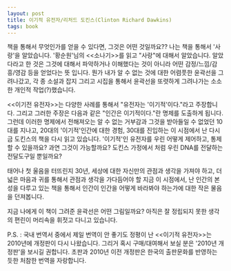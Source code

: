 ```yaml
---
layout: post
title: 이기적 유전자/리처드 도킨스(Clinton Richard Dawkins)
tags: book
---
```


책을 통해서 무엇인가를 얻을 수 있다면, 그것은 어떤 것일까요?? 나는 책을 통해서 '사랑'을 알았습니다. '황순원'님의 <<소나기>>를 읽고 "사랑"에 대해서 알았습니다. 알았다라고 한 것은 그것에 대해서 파악하거나 이해했다는 것이 아니라 어떤 감정/느낌/감흥/영감 등을 얻었다는 뜻 입니다. 뭔가 내가 알 수 없는 것에 대한 어렴풋한 윤곽선을 그려나갔고, 각 종 소설과 잡지 그리고 시집을 통해서 윤곽선을 또렷하게 그려나가는 소소한 개인적 작업(?)했습니다.

<<이기전 유전자>>는 다양한 사례를 통해서 "유전자는 '이기적'이다."라고 주장합니다. 그리고 그러한 주장은 다음과 같은 "인간은 이기적이다."란 명제를 도출하게 됩니다. 그런데 이러한 명제에서 전해져오는 알 수 없는 거부감과 그것을 받아들일 수 없었던 10대를 지나고, 20대의 '이기적'인간에 대한 경험, 30대를 진입하는 이 시점에서 난 다시금 도킨스의 책을 다시 읽고 있습니다. '이기적'인 유전자를 우린 어떻게 제어하고, 통제할 수 있을까요? 과연 그것이 가능할까요? 도킨스 가정에서 처럼 우린 DNA를 전달하는 전달도구일 뿐일까요?

태어나 첫 울음을 터뜨린지 30년, 세상에 대한 자신만의 관점과 생각을 가져야 하고, 더 넓은 마음과 귀를 통해서 관점과 생각을 가다듬어야 할 지금 이 시점에서, 난 인간의 본성을 다루고 있는 책을 통해서 인간이 인간을 어떻게 바라봐야 하는가에 대한 작은 물음을 던져봅니다.

지금 나에게 이 책이 그려준 윤곽선은 어떤 그림일까요? 아직은 잘 정립되지 못한 생각의 편린이 머리속을 휘젓고 다니고 있습니다.

P.S. : 국내 번역서 중에서 제일 번역이 안 좋기도 정평이 난 <<이기적 유전자>>는 2010년에 개정판이 다시 나왔습니다. 그리거 혹시 구매/대여해서 보실 분은 '2010년 개정판'을 보시길 권합니다. 초판과 2010년 이전 개정판은 한국의 출판문화를 반영하는 듯한 처참한 번역을 자랑합니다. 